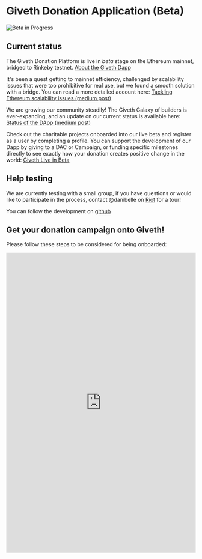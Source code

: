 # Giveth Donation Application (Beta)

![Beta in Progress](https://cdn-images-1.medium.com/max/2000/0*XouMtIGMcBmuX4k6)

## Current status
The Giveth Donation Platform is live in *beta* stage on the Ethereum mainnet, bridged to Rinkeby testnet. [About the Giveth Dapp](https://medium.com/giveth/what-is-the-future-of-giving-d50446b0a0e4)

It's been a quest getting to mainnet efficiency, challenged by scalability issues that were too prohibitive for real use, but we found a smooth solution with a bridge. You can read a more detailed account here: [Tackling Ethereum scalability issues (medium post)](https://medium.com/giveth/tackling-ethereum-scalability-issues-29bd700b5060)


We are growing our community steadily!  The Giveth Galaxy of builders is ever-expanding, and an update on our current status is available here:
[Status of the DApp (medium post)](https://medium.com/giveth/where-are-we-now-status-of-the-giveth-dapp-5f5ba7791d12)

Check out the charitable projects onboarded into our live beta and register as a user by completing a profile. You can support the development of our Dapp by giving to a DAC or Campaign, or funding specific milestones directly to see exactly how your donation creates positive change in the world:
[Giveth Live in Beta](https://beta.giveth.io)


## Help testing
We are currently testing with a small group, if you have questions or would like to participate in the process,
contact @danibelle on [Riot](http://riot.giveth.io) for a tour!

You can follow the development on [github](https://github.com/Giveth/giveth-dapp)
<!-- and take a peak at the alpha version [here](https://mvp.giveth.io/) -->

## Get your donation campaign onto Giveth!

Please follow these steps to be considered for being onboarded:

<iframe src="https://docs.google.com/document/d/e/2PACX-1vStldqYjYwTMdr34ySOppsmrWt1lLyyUZPXcDDQzoAKsD5yODOhw3_s_AyO2m3okRI-wzWCQJLiHi6A/pub?embedded=true" frameborder="0" width="100%" height="800" allowfullscreen="true" mozallowfullscreen="true" webkitallowfullscreen="true"></iframe>
